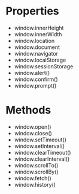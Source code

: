 # Properties
- window.innerHeight
- window.innerWidth
- window.location
- window.document
- window.navigator
- window.localStorage
- window.sessionStorage
- window.alert()
- window.confirm()
- window.prompt()
# Methods
- window.open()
- window.close()
- window.setTimeout()
- window.setInterval()
- window.clearTimeout()
- window.clearInterval()
- window.scrollTo()
- window.scrollBy()
- window.fetch()
- window.history()